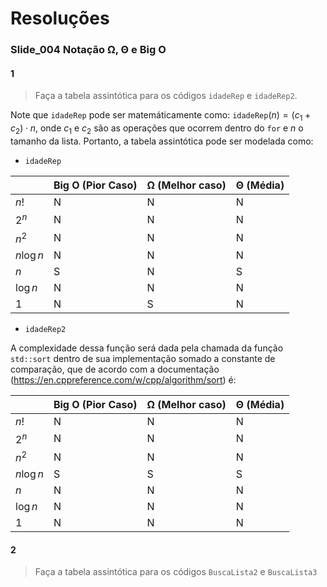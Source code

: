 # Resoluções

### Slide_004 Notação Ω, Θ e Big O

#### 1

> Faça a tabela  assintótica para os códigos `idadeRep` e `idadeRep2`.

Note que $\texttt{idadeRep}$ pode ser matemáticamente como: $\texttt{idadeRep}(n) = (c_1 + c_2) \cdot n$, onde $c_1$ e $c_2$ são as operações que ocorrem dentro do `for` e $n$ o tamanho da lista. Portanto, a tabela assintótica pode ser modelada como:

- $\texttt{idadeRep}$

|                 | Big O (Pior Caso)            | Ω (Melhor caso)               | Θ (Média)               |
| --------------- | ---------------              | ---------------               | ---------------         |
| $n!$            | N                            | N                             | N                       |
| $2^n$           | N                            | N                             | N                       |
| $n^2$           | N                            | N                             | N                       |
| $n \log n$      | N                            | N                             | N                       |
| $n$             | S                            | N                             | S                       |
| $\log n$        | N                            | N                             | N                       |
| 1               | N                            | S                             | N                       |

- $\texttt{idadeRep2}$

A complexidade dessa função será dada pela chamada da função  `std::sort` dentro de sua implementação somado a constante de comparação, que de acordo  com a documentação (<https://en.cppreference.com/w/cpp/algorithm/sort>) é:

|                 | Big O (Pior Caso)            | Ω (Melhor caso)               | Θ (Média)               |
| --------------- | ---------------              | ---------------               | ---------------         |
| $n!$            | N                            | N                             | N                       |
| $2^n$           | N                            | N                             | N                       |
| $n^2$           | N                            | N                             | N                       |
| $n \log n$      | S                            | S                             | S                       |
| $n$             | N                            | N                             | N                       |
| $\log n$        | N                            | N                             | N                       |
| 1               | N                            | N                             | N                       |

#### 2

> Faça a tabela  assintótica para os códigos `BuscaLista2` e `BuscaLista3`
